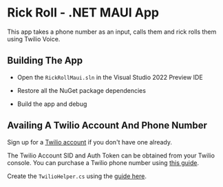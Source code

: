 # Rick Roll - .NET MAUI App

This app takes a phone number as an input, calls them and rick rolls them using Twilio Voice.

## Building The App

* Open the `RickRollMaui.sln` in the Visual Studio 2022 Preview IDE

* Restore all the NuGet package dependencies

* Build the app and debug

## Availing A Twilio Account And Phone Number

Sign up for a [Twilio account](https://www.twilio.com/referral/zigWwk) if you don't have one already.

The Twilio Account SID and Auth Token can be obtained from your Twilio console. You can purchase a Twilio phone number using [this guide](https://support.twilio.com/hc/en-us/articles/223135247-How-to-Search-for-and-Buy-a-Twilio-Phone-Number-from-Console).

Create the `TwilioHelper.cs` using the [guide here](RickRollMaui/Helpers/README.md).